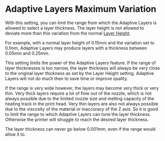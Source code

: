 Adaptive Layers Maximum Variation
====
With this setting, you can limit the range from which the Adaptive Layers is allowed to select a layer thickness. The layer height is not allowed to deviate more than this variation from the normal [Layer Height](../resolution/layer_height.md).

For example, with a normal layer height of 0.15mm and the variation set to 0.1mm, Adaptive Layers may produce layers with a thickness between 0.05mm and 0.25mm.

This setting limits the power of the Adaptive Layers feature. If the range of layer thicknesses is too narrow, the layer thickness will always be very close to the original layer thickness as set by the Layer Height setting. Adaptive Layers will not do much then to save time or improve quality.

If the range is very wide however, the layers may become very thick or very thin. Very thick layers require a lot of flow out of the nozzle, which is not always possible due to the limited nozzle size and melting capacity of the heating track in the print head. Very thin layers are also not always possible due to the viscosity of the material or inaccuracy of the Z axis. So it is good to limit the range to which Adaptive Layers can tune the layer thickness. Otherwise the printer will struggle to reach the desired layer thickness.

The layer thickness can never go below 0.001mm, even if the range would allow it to.